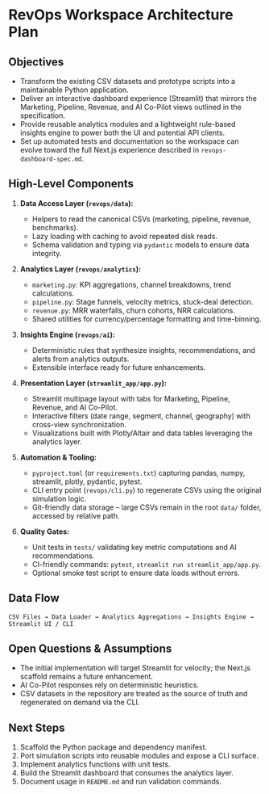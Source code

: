 # RevOps Workspace Architecture Plan

## Objectives
- Transform the existing CSV datasets and prototype scripts into a maintainable Python application.
- Deliver an interactive dashboard experience (Streamlit) that mirrors the Marketing, Pipeline, Revenue, and AI Co-Pilot views outlined in the specification.
- Provide reusable analytics modules and a lightweight rule-based insights engine to power both the UI and potential API clients.
- Set up automated tests and documentation so the workspace can evolve toward the full Next.js experience described in `revops-dashboard-spec.md`.

## High-Level Components
1. **Data Access Layer (`revops/data`):**
   - Helpers to read the canonical CSVs (marketing, pipeline, revenue, benchmarks).
   - Lazy loading with caching to avoid repeated disk reads.
   - Schema validation and typing via `pydantic` models to ensure data integrity.

2. **Analytics Layer (`revops/analytics`):**
   - `marketing.py`: KPI aggregations, channel breakdowns, trend calculations.
   - `pipeline.py`: Stage funnels, velocity metrics, stuck-deal detection.
   - `revenue.py`: MRR waterfalls, churn cohorts, NRR calculations.
   - Shared utilities for currency/percentage formatting and time-binning.

3. **Insights Engine (`revops/ai`):**
   - Deterministic rules that synthesize insights, recommendations, and alerts from analytics outputs.
   - Extensible interface ready for future enhancements.

4. **Presentation Layer (`streamlit_app/app.py`):**
   - Streamlit multipage layout with tabs for Marketing, Pipeline, Revenue, and AI Co-Pilot.
   - Interactive filters (date range, segment, channel, geography) with cross-view synchronization.
   - Visualizations built with Plotly/Altair and data tables leveraging the analytics layer.

5. **Automation & Tooling:**
   - `pyproject.toml` (or `requirements.txt`) capturing pandas, numpy, streamlit, plotly, pydantic, pytest.
   - CLI entry point (`revops/cli.py`) to regenerate CSVs using the original simulation logic.
   - Git-friendly data storage – large CSVs remain in the root `data/` folder, accessed by relative path.

6. **Quality Gates:**
   - Unit tests in `tests/` validating key metric computations and AI recommendations.
   - CI-friendly commands: `pytest`, `streamlit run streamlit_app/app.py`.
   - Optional smoke test script to ensure data loads without errors.

## Data Flow
```
CSV Files → Data Loader → Analytics Aggregations → Insights Engine → Streamlit UI / CLI
```

## Open Questions & Assumptions
- The initial implementation will target Streamlit for velocity; the Next.js scaffold remains a future enhancement.
- AI Co-Pilot responses rely on deterministic heuristics.
- CSV datasets in the repository are treated as the source of truth and regenerated on demand via the CLI.

## Next Steps
1. Scaffold the Python package and dependency manifest.
2. Port simulation scripts into reusable modules and expose a CLI surface.
3. Implement analytics functions with unit tests.
4. Build the Streamlit dashboard that consumes the analytics layer.
5. Document usage in `README.md` and run validation commands.
